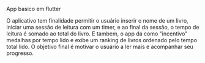 App basico em flutter

O aplicativo  tem finalidade permitir o usuário inserir o nome de um livro, iniciar uma sessão de leitura com um timer, e ao final da sessão, o tempo de leitura é somado ao total do livro. E tambem, o app da como "incentivo" medalhas por tempo lido e exibe um ranking de livros ordenado pelo tempo total lido. O objetivo final é motivar o usuário a ler mais e acompanhar seu progresso.
